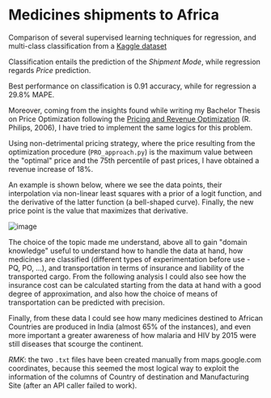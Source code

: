 # Medicines shipments to Africa
Comparison of several supervised learning techniques for regression, and multi-class classification from a [Kaggle dataset](https://www.kaggle.com/divyeshardeshana/supply-chain-shipment-pricing-data)

Classification entails the prediction of the *Shipment Mode*, while regression regards *Price* prediction.

Best performance on classification is $0.91$ accuracy, while for regression a $29.8\%$ MAPE.

Moreover, coming from the insights found while writing my Bachelor Thesis on Price Optimization following the [Pricing and Revenue Optimization](https://www.sup.org/books/title/?id=31628) (R. Philips, 2006), I have tried to implement the same logics for this problem.

Using non-detrimental pricing strategy, where the price resulting from the optimization procedure (`PRO_approach.py`) is the maximum value between the "optimal" price and the 75th percentile of past prices, I have obtained a revenue increase of $18\%$.

An example is shown below, where we see the data points, their interpolation via non-linear least squares with a prior of a logit function, and the derivative of the latter function (a bell-shaped curve). Finally, the new price point is the value that maximizes that derivative.

![image](https://user-images.githubusercontent.com/61026948/231292473-c83493dc-3f03-4340-b1d6-99812e6e16f2.png)


The choice of the topic made me understand, above all to gain
"domain knowledge" useful to understand how to handle the data at hand,
how medicines are classified (different types of experimentation before use - PQ, PO, ...),
and transportation in terms of insurance and liability of the transported cargo.
From the following analysis I could also see how the insurance cost can be calculated
starting from the data at hand with a good degree of approximation,
and also how the choice of means of transportation can be predicted with precision.

Finally, from these data I could see how many medicines destined to African Countries
are produced in India (almost 65% of the instances), and even more important a greater
awareness of how malaria and HIV by 2015 were still diseases that scourge the continent.


_*RMK*_: the two `.txt` files have been created manually from maps.google.com coordinates,
because this seemed the most logical way to exploit the information of the columns
of Country of destination and Manufacturing Site (after an API caller failed to work).
